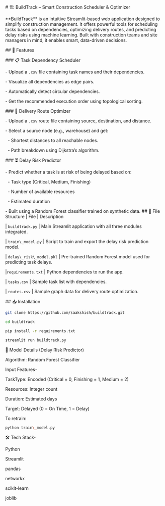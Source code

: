 \# 🏗️ BuildTrack – Smart Construction Scheduler \& Optimizer

\*\*BuildTrack\*\* is an intuitive Streamlit-based web application designed to simplify construction management. It offers powerful tools for scheduling tasks based on dependencies, optimizing delivery routes, and predicting delay risks using machine learning. Built with construction teams and site managers in mind, it enables smart, data-driven decisions.


\## 🚀 Features

\### 📋 Task Dependency Scheduler

\- Upload a `.csv` file containing task names and their dependencies.

\- Visualize all dependencies as edge pairs.

\- Automatically detect circular dependencies.

\- Get the recommended execution order using topological sorting.


\### 🚚 Delivery Route Optimizer

\- Upload a `.csv` route file containing source, destination, and distance.

\- Select a source node (e.g., warehouse) and get:

&nbsp; - Shortest distances to all reachable nodes.

&nbsp; - Path breakdown using Dijkstra’s algorithm.


\### ⏳ Delay Risk Predictor

\- Predict whether a task is at risk of being delayed based on:

&nbsp; - Task type (Critical, Medium, Finishing)

&nbsp; - Number of available resources

&nbsp; - Estimated duration

\- Built using a Random Forest classifier trained on synthetic data.
\## 📂 File Structure
| File                | Description                                                   

| `buildtrack.py`          | Main Streamlit application with all three modules integrated. 

| `train\_model.py`        | Script to train and export the delay risk prediction model.    

| `delay\_risk\_model.pkl` | Pre-trained Random Forest model used for predicting task delays. 

|`requirements.txt`        | Python dependencies to run the app.                            

| `tasks.csv`              | Sample task list with dependencies. 

| `routes.csv`             | Sample graph data for delivery route optimization. 


\## 📥 Installation

```bash
git clone https://github.com/saakshish/buildtrack.git

cd buildtrack

pip install -r requirements.txt

streamlit run buildtrack.py
```

🧠 Model Details (Delay Risk Predictor)

Algorithm: Random Forest Classifier

Input Features-

TaskType: Encoded (Critical = 0, Finishing = 1, Medium = 2)

Resources: Integer count

Duration: Estimated days

Target: Delayed (0 = On Time, 1 = Delay)


To retrain:
```bash
python train\_model.py
```

🛠️ Tech Stack-

Python

Streamlit

pandas

networkx

scikit-learn

joblib





